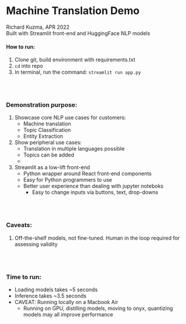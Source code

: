 # Machine Translation Demo
Richard Kuzma, APR 2022<br>
Built with Streamlit front-end and HuggingFace NLP models

#### How to run:
1) Clone git, build environment with requirements.txt
2) `cd` into repo
3) In terminal, run the command: `streamlit run app.py`

<br><br>
### Demonstration purpose:
1) Showcase core NLP use cases for customers:
    - Machine translation
    - Topic Classification
    - Entity Extraction
2) Show peripheral use cases:
    - Translation in multiple languages possible
    - Topics can be added
    - 
3) Streamlit as a low-lift front-end
    - Python wrapper around React front-end components
    - Easy for Python programmers to use
    - Better user experience than dealing with jupyter noteboks
        - Easy to change inputs via buttons, text, drop-downs

<br><br>
### Caveats:
1) Off-the-shelf models, not fine-tuned. Human in the loop required for assessing validity

<br><br>
### Time to run:
- Loading models takes ~5 seconds
- Inference takes ~3.5 seconds
- CAVEAT: Running locally on a Macbook Air
    - Running on GPU, distilling models, moving to onyx, quantizing models may all improve performance



